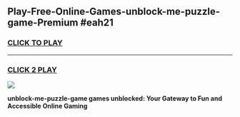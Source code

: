 
## Play-Free-Online-Games-unblock-me-puzzle-game-Premium #eah21
<h3>
<a href="https://premium.freeplayer.one?title=unblock-me-puzzle-game&ref=8M">CLICK TO PLAY</a></h3>
<hr>

<h3>
<a href="https://premium.freeplayer.one?title=unblock-me-puzzle-game&ref=8M">CLICK 2 PLAY</a>
  
</h3>

<a href="https://premium.freeplayer.one?title=unblock-me-puzzle-game&ref=8M"><img src="https://clearcache.store/games.png"></a>


**unblock-me-puzzle-game games unblocked: Your Gateway to Fun and Accessible Online Gaming**
